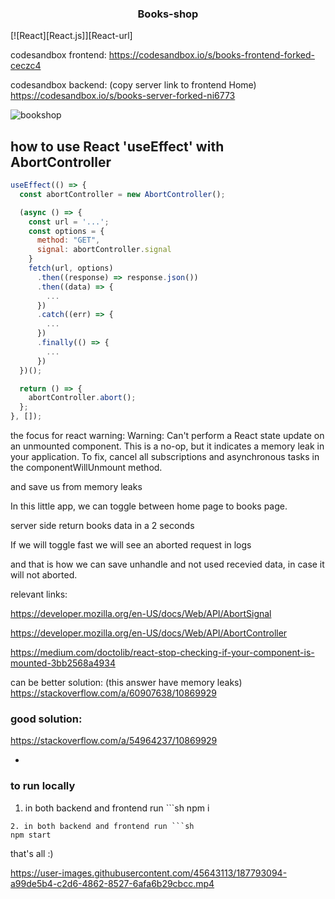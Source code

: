 <h3 align="center">Books-shop</h3>
[![React][React.js]][React-url]

codesandbox frontend:
https://codesandbox.io/s/books-frontend-forked-ceczc4

codesandbox backend: (copy server link to frontend Home)
https://codesandbox.io/s/books-server-forked-ni6773




![bookshop](https://user-images.githubusercontent.com/45643113/187538239-163b5336-b906-4551-8df9-75dfca291dd8.png)



## how to use React 'useEffect' with AbortController



```js
useEffect(() => {
  const abortController = new AbortController();

  (async () => {
    const url = '...';
    const options = {
      method: "GET",
      signal: abortController.signal
    }
    fetch(url, options)
      .then((response) => response.json())
      .then((data) => {
        ...
      })
      .catch((err) => {
        ...
      })
      .finally(() => {
        ...
      })
  })();

  return () => {
    abortController.abort();
  };
}, []);
```


the focus for react warning:
Warning: Can't perform a React state update on an unmounted component.
This is a no-op, but it indicates a memory leak in your application.
To fix, cancel all subscriptions and asynchronous tasks in the componentWillUnmount
method.

and save us from memory leaks



In this little app, we can toggle between home page to books page.

server side return books data in a 2 seconds

If we will toggle fast we will see an aborted request in logs

and that is how we can save unhandle and not used recevied data, in case it will not aborted.



relevant links:

https://developer.mozilla.org/en-US/docs/Web/API/AbortSignal

https://developer.mozilla.org/en-US/docs/Web/API/AbortController

https://medium.com/doctolib/react-stop-checking-if-your-component-is-mounted-3bb2568a4934


can be better solution: (this answer have memory leaks)
https://stackoverflow.com/a/60907638/10869929

### good solution:
https://stackoverflow.com/a/54964237/10869929


-

### to run locally

1. in both backend and frontend run ```sh
  npm i
  ```
2. in both backend and frontend run ```sh
  npm start
  ```

that's all :)






https://user-images.githubusercontent.com/45643113/187793094-a99de5b4-c2d6-4862-8527-6afa6b29cbcc.mp4


